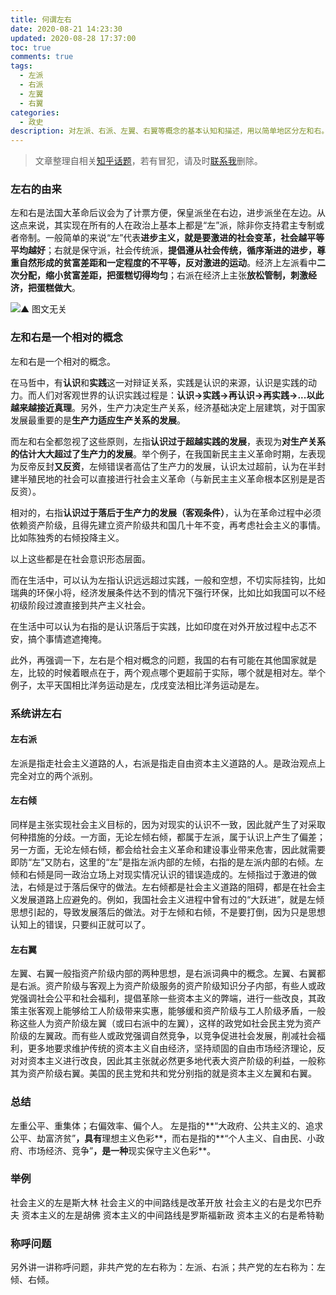 ```yaml
---
title: 何谓左右
date: 2020-08-21 14:23:30
updated: 2020-08-28 17:37:00
toc: true
comments: true
tags:
  - 左派
  - 右派
  - 左翼
  - 右翼
categories:
  - 政史
description: 对左派、右派、左翼、右翼等概念的基本认知和描述，用以简单地区分左和右。
---
```


> 文章整理自相关[知乎话题](https://www.zhihu.com/question/26385415)，若有冒犯，请及时[联系我](mailto://zdqdj@qq.com)删除。

### 左右的由来

左和右是法国大革命后议会为了计票方便，保皇派坐在右边，进步派坐在左边。从这点来说，其实现在所有的人在政治上基本上都是“左”派，除非你支持君主专制或者帝制。一般简单的来说“左”代表**进步主义，就是要激进的社会变革，社会越平等平均越好**；右就是保守派，社会传统派，**提倡遵从社会传统，循序渐进的进步，尊重自然形成的贫富差距和一定程度的不平等，反对激进的运动**。经济上左派看中**二次分配，缩小贫富差距，把蛋糕切得均匀**；右派在经济上主张**放松管制，刺激经济，把蛋糕做大**。

![▲ 图文无关](000_heweizuoyou_001.jpg)

### 左和右是一个相对的概念

左和右是一个相对的概念。

在马哲中，有**认识**和**实践**这一对辩证关系，实践是认识的来源，认识是实践的动力。而人们对客观世界的认识实践过程是：**认识->实践->再认识->再实践->...以此越来越接近真理**。另外，生产力决定生产关系，经济基础决定上层建筑，对于国家发展最重要的是**生产力适应生产关系的发展**。

而左和右全都忽视了这些原则，左指**认识过于超越实践的发展**，表现为**对生产关系的估计大大超过了生产力的发展**。举个例子，在我国新民主主义革命时期，左表现为反帝反封**又反资**，左倾错误者高估了生产力的发展，认识太过超前，认为在半封建半殖民地的社会可以直接进行社会主义革命（与新民主主义革命根本区别是是否反资）。

相对的，右指**认识过于落后于生产力的发展（客观条件）**，认为在革命过程中必须依赖资产阶级，且得先建立资产阶级共和国几十年不变，再考虑社会主义的事情。比如陈独秀的右倾投降主义。

以上这些都是在社会意识形态层面。

而在生活中，可以认为左指认识远远超过实践，一般和空想，不切实际挂钩，比如瑞典的环保小将，经济发展条件达不到的情况下强行环保，比如比如我国可以不经初级阶段过渡直接到共产主义社会。

在生活中可以认为右指的是认识落后于实践，比如印度在对外开放过程中忐忑不安，搞个事情遮遮掩掩。

此外，再强调一下，左右是个相对概念的问题，我国的右有可能在其他国家就是左，比较的时候着眼点在于，两个观点哪个更超前于实际，哪个就是相对左。举个例子，太平天国相比洋务运动是左，戊戌变法相比洋务运动是左。

### 系统讲左右

#### 左右派

左派是指走社会主义道路的人，右派是指走自由资本主义道路的人。是政治观点上完全对立的两个派别。

#### 左右倾

同样是主张实现社会主义目标的，因为对现实的认识不一致，因此就产生了对采取何种措施的分歧。一方面，无论左倾右倾，都属于左派，属于认识上产生了偏差；另一方面，无论左倾右倾，都会给社会主义革命和建设事业带来危害，因此就需要即防“左”又防右，这里的“左”是指左派内部的左倾，右指的是左派内部的右倾。左倾和右倾是同一政治立场上对现实情况认识的错误造成的。左倾指过于激进的做法，右倾是过于落后保守的做法。左右倾都是社会主义道路的阻碍，都是在社会主义发展道路上应避免的。例如，我国社会主义进程中曾有过的“大跃进”，就是左倾思想引起的，导致发展落后的做法。对于左倾和右倾，不是要打倒，因为只是思想认知上的错误，只要纠正就可以了。

#### 左右翼

左翼、右翼一般指资产阶级内部的两种思想，是右派词典中的概念。左翼、右翼都是右派。资产阶级与客观上为资产阶级服务的资产阶级知识分子内部，有些人或政党强调社会公平和社会福利，提倡革除一些资本主义的弊端，进行一些改良，其政策主张客观上能够给工人阶级带来实惠，能够缓和资产阶级与工人阶级矛盾，一般称这些人为资产阶级左翼（或曰右派中的左翼），这样的政党如社会民主党为资产阶级的左翼政。而有些人或政党强调自然竞争，以竞争促进社会发展，削减社会福利，更多地要求维护传统的资本主义自由经济，坚持顽固的自由市场经济理论，反对对资本主义进行改良，因此其主张就必然更多地代表大资产阶级的利益，一般称其为资产阶级右翼。美国的民主党和共和党分别指的就是资本主义左翼和右翼。

### 总结

左重公平、重集体；右偏效率、偏个人。
左是指的**“大政府、公共主义的、追求公平、劫富济贫”**，具有**理想主义色彩**，而右是指的**“个人主义、自由民、小政府、市场经济、竞争”**，是一种**现实保守主义色彩**。

### 举例

社会主义的左是斯大林
社会主义的中间路线是改革开放
社会主义的右是戈尔巴乔夫
资本主义的左是胡佛
资本主义的中间路线是罗斯福新政
资本主义的右是希特勒

### 称呼问题

另外讲一讲称呼问题，非共产党的左右称为：左派、右派；共产党的左右称为：左倾、右倾。
